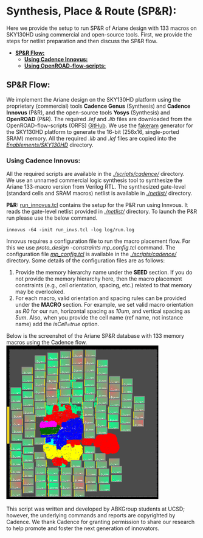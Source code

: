 # **Synthesis, Place \& Route (SP\&R):**
Here we provide the setup to run SP&R of Ariane design with 133 macros on SKY130HD using commercial and open-source tools. First, we provide the steps for netlist preparation and then discuss the SP&R flow.
  - [**SP\&R Flow:**](#spr-flow)
    - [**Using Cadence Innovus:**](#using-cadence-innovus)
    - [**Using OpenROAD-flow-scripts:**](#using-openroad-flow-scripts)

## **SP\&R Flow:**
We implement the Ariane design on the SKY130HD platform using the proprietary (commercial) tools **Cadence Genus** (Synthesis) and **Cadence Innovus** (P&R), and the open-source tools **Yosys** (Synthesis) and **OpenROAD** (P&R). The required *.lef* and *.lib* files are downloaded from the OpenROAD-flow-scripts (ORFS) [GitHub](https://github.com/The-OpenROAD-Project/OpenROAD-flow-scripts/tree/master/flow/platforms/sky130hd). We use the [fakeram](https://github.com/jjcherry56/bsg_fakeram) generator for the SKY130HD platform to generate the 16-bit (256x16, single-ported SRAM) memory. All the required *.lib* and *.lef* files are copied into the [*Enablements/SKY130HD*](../../../Enablements/SKY130HD/) directory.  
  
### **Using Cadence Innovus:**
All the required scripts are available in the [*./scripts/cadence/*](./scripts/cadence/) directory.  
We use an unnamed commercial logic synthesis tool to synthesize the Ariane 133-macro version from Verilog RTL. The synthesized gate-level (standard cells and SRAM macros) netlist is available in [*./netlist/*](./netlist/) directory.
  
**P\&R:** [run_innovus.tcl](./scripts/cadence/run_invs.tcl) contains the setup for the P&R run using Innvous. It reads the gate-level netlist provided in [*./netlist/*](./netlist/) directory. To launch the P\&R run please use the below command.
```
innovus -64 -init run_invs.tcl -log log/run.log
```  
Innovus requires a configuration file to run the macro placement flow. For this we use *proto_design -constraints mp_config.tcl* command. The configuration file [*mp_config.tcl*](./scripts/cadence//mp_config.tcl) is available in the [*./scripts/cadence/*](./scripts/cadence/) directory. Some details of the configuration files are as follows:
1. Provide the memory hierarchy name under the **SEED** section. If you do not provide the memory hierarchy here, then the macro placement constraints (e.g., cell orientation, spacing, etc.) related to that memory may be overlooked.
2. For each macro, valid orientation and spacing rules can be provided under the **MACRO** section. For example, we set valid macro orientation as *R0* for our run, horizontal spacing as *10um*, and vertical spacing as *5um*. Also, when you provide the cell name (ref name, not instance name) add the *isCell=true* option.

Below is the screenshot of the Ariane SP\&R database with 133 memory macros using the Cadence flow.  
<img src="./screenshots/Ariane133_Innovus.png" alt="ariane133_cadence" width="400"/>  

This script was written and developed by ABKGroup students at UCSD; however, the underlying commands and reports are copyrighted by Cadence. We thank Cadence for granting permission to share our research to help promote and foster the next generation of innovators.

<!--
### **Using OpenROAD-flow-scripts:**
Clone ORFS and build OpenROAD tools following the steps given [here](https://github.com/The-OpenROAD-Project/OpenROAD-flow-scripts). To run SP&R using OpenROAD tools follow the below mentioned steps:  
1. Copy [*./scripts/OpenROAD/ariane.tar.gz*](./scripts/OpenROAD/ariane.tar.gz) file to *{ORFS Clone Directory}/OpenROAD-flow-scripts/flow/designs/nangate45* area.
2. Use command *tar -xvf ariane.tar.gz* to untar *ariane.tar.gz*. This will generate *ariane133* directory which contains all the files required to run SP&R using ORFS. The config file contains the *set_dont_touch* (it is called PRESERVE_CELLS in ORFS) for the memory macros.
3. To launch the SP&R job go to the flow directory and use the below command
  ```
  make DESIGN_CONFIG=./designs/nangate45/ariane133/config_hier.mk
  ```
4. config_hier.mk uses the **RTL-MP** for macro placement. To run macro placement using **Triton Macro Placer** use the below command
  ```
  make DESIGN_CONFIG=./designs/nangate45/ariane133/config.mk
  ```  
  
Below is a screenshot of the Ariane SP\&R database with 133 memory macros using ORFS (RTL-MP) flow.  
<img src="./screenshots/Ariane133_ORFS.png" alt="ariane136_orfs" width="400"/>
-->
